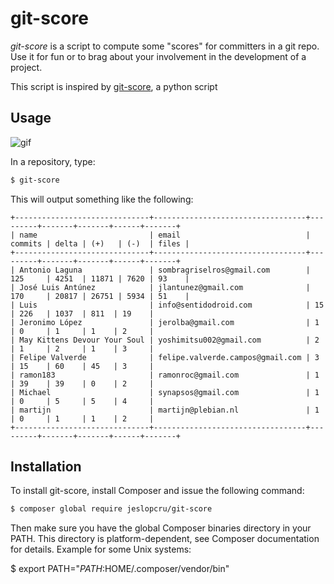 # git-score

*git-score* is a script to compute some "scores" for committers in a git repo. Use it for fun or to brag about your involvement in the development of a project.

This script is inspired by [git-score](https://github.com/msparks/git-score), a python script

## Usage

![gif](http://imgur.com/gxA3Ezb.gif)

In a repository, type:

```sh
$ git-score
```

This will output something like the following:

```
+------------------------------+----------------------------------+---------+-------+-------+------+-------+
| name                         | email                            | commits | delta | (+)   | (-)  | files |
+------------------------------+----------------------------------+---------+-------+-------+------+-------+
| Antonio Laguna               | sombragriselros@gmail.com        | 125     | 4251  | 11871 | 7620 | 93    |
| José Luis Antúnez            | jlantunez@gmail.com              | 170     | 20817 | 26751 | 5934 | 51    |
| Luis                         | info@sentidodroid.com            | 15      | 226   | 1037  | 811  | 19    |
| Jeronimo López               | jerolba@gmail.com                | 1       | 0     | 1     | 1    | 2     |
| May Kittens Devour Your Soul | yoshimitsu002@gmail.com          | 2       | 1     | 2     | 1    | 3     |
| Felipe Valverde              | felipe.valverde.campos@gmail.com | 3       | 15    | 60    | 45   | 3     |
| ramon183                     | ramonroc@gmail.com               | 1       | 39    | 39    | 0    | 2     |
| Michael                      | synapsos@gmail.com               | 1       | 0     | 5     | 5    | 4     |
| martijn                      | martijn@plebian.nl               | 1       | 0     | 1     | 1    | 2     |
+------------------------------+----------------------------------+---------+-------+-------+------+-------+
```

## Installation

To install git-score, install Composer and issue the following command:

```sh
$ composer global require jeslopcru/git-score
```

Then make sure you have the global Composer binaries directory in your PATH. This directory is platform-dependent, see Composer documentation for details. Example for some Unix systems:

$ export PATH="$PATH:$HOME/.composer/vendor/bin"


